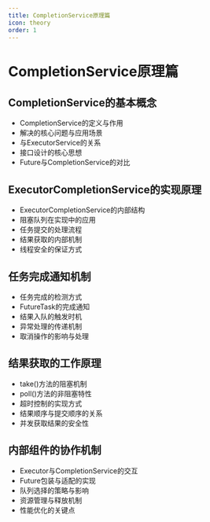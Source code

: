 ```yaml
---
title: CompletionService原理篇
icon: theory
order: 1
---
```


# CompletionService原理篇

## CompletionService的基本概念

- CompletionService的定义与作用
- 解决的核心问题与应用场景
- 与ExecutorService的关系
- 接口设计的核心思想
- Future与CompletionService的对比

## ExecutorCompletionService的实现原理

- ExecutorCompletionService的内部结构
- 阻塞队列在实现中的应用
- 任务提交的处理流程
- 结果获取的内部机制
- 线程安全的保证方式

## 任务完成通知机制

- 任务完成的检测方式
- FutureTask的完成通知
- 结果入队的触发时机
- 异常处理的传递机制
- 取消操作的影响与处理

## 结果获取的工作原理

- take()方法的阻塞机制
- poll()方法的非阻塞特性
- 超时控制的实现方式
- 结果顺序与提交顺序的关系
- 并发获取结果的安全性

## 内部组件的协作机制

- Executor与CompletionService的交互
- Future包装与适配的实现
- 队列选择的策略与影响
- 资源管理与释放机制
- 性能优化的关键点
